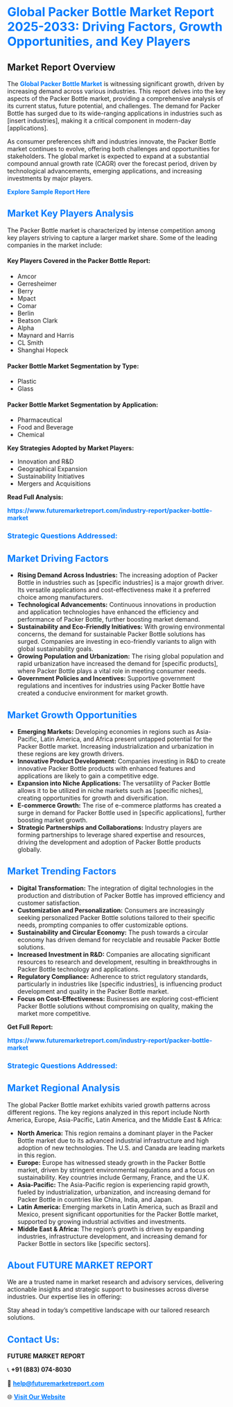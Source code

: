 <h1 style="color: #007BFF;">Global Packer Bottle Market Report 2025-2033: Driving Factors, Growth Opportunities, and Key Players</h1>

<section id="overview">
<h2>Market Report Overview</h2>
<p>The <a href="https://www.futuremarketreport.com/industry-report/packer-bottle-market" style="color: #007BFF; text-decoration: none;"><strong>Global Packer Bottle Market</strong></a> is witnessing significant growth, driven by increasing demand across various industries. This report delves into the key aspects of the Packer Bottle market, providing a comprehensive analysis of its current status, future potential, and challenges. The demand for Packer Bottle has surged due to its wide-ranging applications in industries such as [insert industries], making it a critical component in modern-day [applications].</p>
<p>As consumer preferences shift and industries innovate, the Packer Bottle market continues to evolve, offering both challenges and opportunities for stakeholders. The global market is expected to expand at a substantial compound annual growth rate (CAGR) over the forecast period, driven by technological advancements, emerging applications, and increasing investments by major players.</p>
</section>

<section id="overview">
<p><a href="https://www.futuremarketreport.com/request-sample/reportId=52543" style="color: #007BFF; text-decoration: none;"><strong>Explore Sample Report Here</strong></a></p>
</section>

<section id="key-players">
<h2 style="color: #007BFF;">Market Key Players Analysis</h2>
<p>The Packer Bottle market is characterized by intense competition among key players striving to capture a larger market share. Some of the leading companies in the market include:</p>
<h4>Key Players Covered in the Packer Bottle Report:</h4>
<ul><li>Amcor</li><li>Gerresheimer</li><li>Berry</li><li>Mpact</li><li>Comar</li><li>Berlin</li><li>Beatson Clark</li><li>Alpha</li><li>Maynard and Harris</li><li>CL Smith</li><li>Shanghai Hopeck</li></ul>
<h4>Packer Bottle Market Segmentation by Type:</h4>
<ul><li>Plastic</li><li>Glass</li></ul>

<h4>Packer Bottle Market Segmentation by Application:</h4>
<ul><li>Pharmaceutical</li><li>Food and Beverage</li><li>Chemical</li></ul>
<p><strong>Key Strategies Adopted by Market Players:</strong></p>
<ul>
<li>Innovation and R&D</li>
<li>Geographical Expansion</li>
<li>Sustainability Initiatives</li>
<li>Mergers and Acquisitions</li>
</ul>
</section>

<section>
<p><strong>Read Full Analysis: </strong></p><a href="https://www.futuremarketreport.com/industry-report/packer-bottle-market" style="color: #007BFF; text-decoration: none;"><strong>https://www.futuremarketreport.com/industry-report/packer-bottle-market</strong></a>
<h3 style="color: #007BFF;">Strategic Questions Addressed:</h3>
</section>

<section id="driving-factors">
<h2 style="color: #007BFF;">Market Driving Factors</h2>
<ul>
<li><strong>Rising Demand Across Industries:</strong> The increasing adoption of Packer Bottle in industries such as [specific industries] is a major growth driver. Its versatile applications and cost-effectiveness make it a preferred choice among manufacturers.</li>
<li><strong>Technological Advancements:</strong> Continuous innovations in production and application technologies have enhanced the efficiency and performance of Packer Bottle, further boosting market demand.</li>
<li><strong>Sustainability and Eco-Friendly Initiatives:</strong> With growing environmental concerns, the demand for sustainable Packer Bottle solutions has surged. Companies are investing in eco-friendly variants to align with global sustainability goals.</li>
<li><strong>Growing Population and Urbanization:</strong> The rising global population and rapid urbanization have increased the demand for [specific products], where Packer Bottle plays a vital role in meeting consumer needs.</li>
<li><strong>Government Policies and Incentives:</strong> Supportive government regulations and incentives for industries using Packer Bottle have created a conducive environment for market growth.</li>
</ul>
</section>

<section id="growth-opportunities">
<h2 style="color: #007BFF;">Market Growth Opportunities</h2>
<ul>
<li><strong>Emerging Markets:</strong> Developing economies in regions such as Asia-Pacific, Latin America, and Africa present untapped potential for the Packer Bottle market. Increasing industrialization and urbanization in these regions are key growth drivers.</li>
<li><strong>Innovative Product Development:</strong> Companies investing in R&D to create innovative Packer Bottle products with enhanced features and applications are likely to gain a competitive edge.</li>
<li><strong>Expansion into Niche Applications:</strong> The versatility of Packer Bottle allows it to be utilized in niche markets such as [specific niches], creating opportunities for growth and diversification.</li>
<li><strong>E-commerce Growth:</strong> The rise of e-commerce platforms has created a surge in demand for Packer Bottle used in [specific applications], further boosting market growth.</li>
<li><strong>Strategic Partnerships and Collaborations:</strong> Industry players are forming partnerships to leverage shared expertise and resources, driving the development and adoption of Packer Bottle products globally.</li>
</ul>
</section>

<section id="trending-factors">
<h2 style="color: #007BFF;">Market Trending Factors</h2>
<ul>
<li><strong>Digital Transformation:</strong> The integration of digital technologies in the production and distribution of Packer Bottle has improved efficiency and customer satisfaction.</li>
<li><strong>Customization and Personalization:</strong> Consumers are increasingly seeking personalized Packer Bottle solutions tailored to their specific needs, prompting companies to offer customizable options.</li>
<li><strong>Sustainability and Circular Economy:</strong> The push towards a circular economy has driven demand for recyclable and reusable Packer Bottle solutions.</li>
<li><strong>Increased Investment in R&D:</strong> Companies are allocating significant resources to research and development, resulting in breakthroughs in Packer Bottle technology and applications.</li>
<li><strong>Regulatory Compliance:</strong> Adherence to strict regulatory standards, particularly in industries like [specific industries], is influencing product development and quality in the Packer Bottle market.</li>
<li><strong>Focus on Cost-Effectiveness:</strong> Businesses are exploring cost-efficient Packer Bottle solutions without compromising on quality, making the market more competitive.</li>
</ul>
</section>

<section>
<p><strong>Get Full Report: </strong></p><a href="https://www.futuremarketreport.com/industry-report/packer-bottle-market" style="color: #007BFF; text-decoration: none;"><strong>https://www.futuremarketreport.com/industry-report/packer-bottle-market</strong></a>
<h3 style="color: #007BFF;">Strategic Questions Addressed:</h3>
</section>


<section id="regional-analysis">
<h2 style="color: #007BFF;">Market Regional Analysis</h2>
<p>The global Packer Bottle market exhibits varied growth patterns across different regions. The key regions analyzed in this report include North America, Europe, Asia-Pacific, Latin America, and the Middle East & Africa:</p>
<ul>
<li><strong>North America:</strong> This region remains a dominant player in the Packer Bottle market due to its advanced industrial infrastructure and high adoption of new technologies. The U.S. and Canada are leading markets in this region.</li>
<li><strong>Europe:</strong> Europe has witnessed steady growth in the Packer Bottle market, driven by stringent environmental regulations and a focus on sustainability. Key countries include Germany, France, and the U.K.</li>
<li><strong>Asia-Pacific:</strong> The Asia-Pacific region is experiencing rapid growth, fueled by industrialization, urbanization, and increasing demand for Packer Bottle in countries like China, India, and Japan.</li>
<li><strong>Latin America:</strong> Emerging markets in Latin America, such as Brazil and Mexico, present significant opportunities for the Packer Bottle market, supported by growing industrial activities and investments.</li>
<li><strong>Middle East & Africa:</strong> The region’s growth is driven by expanding industries, infrastructure development, and increasing demand for Packer Bottle in sectors like [specific sectors].</li>
</ul>
</section>

<footer>
<h2 style="color: #007BFF;">About FUTURE MARKET REPORT</h2>
<p>We are a trusted name in market research and advisory services, delivering actionable insights and strategic support to businesses across diverse industries. Our expertise lies in offering:</p>

<p>Stay ahead in today’s competitive landscape with our tailored research solutions.</p>

<h2 style="color: #007BFF;">Contact Us:</h2>
<p><strong>FUTURE MARKET REPORT</strong></p>
<p>📞 <strong>+91 (883) 074-8030</strong></p>
<p>📧 <strong><a href="mailto:help@futuremarketreport.com" style="color: #007BFF;">help@futuremarketreport.com</a></strong></p>
<p>🌐 <strong><a href="https://www.futuremarketreport.com/" style="color: #007BFF;">Visit Our Website</a></strong></p>
</footer>